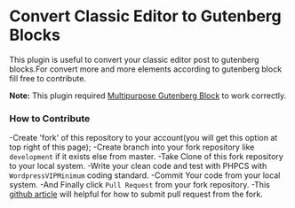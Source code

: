 # Convert Classic Editor to Gutenberg Blocks

This plugin is useful to convert your classic editor post to gutenberg blocks.For convert more and more elements according to gutenberg block fill free to contribute.

**Note:** This plugin required [Multipurpose Gutenberg Block](https://wordpress.org/plugins/multipurpose-block/) to work correctly.

### How to Contribute

-Create 'fork' of this repository to your account(you will get this option at top right of this page);
-Create branch into your fork repository like `development` if it exists else from master.
-Take Clone of this fork repository to your local system.
-Write your clean code and test with PHPCS with `WordpressVIPMinimum` coding standard.
-Commit Your code from your local system. 
-And Finally click `Pull Request` from your fork repository.
-This [github article](https://help.github.com/en/articles/creating-a-pull-request-from-a-fork) will helpful for how to submit pull request from the fork.
